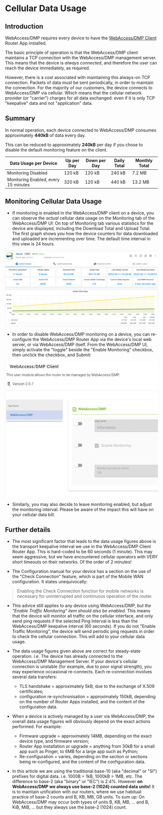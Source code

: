 # Cellular Data Usage

## Introduction

WebAccess/DMP requires every device to have the [WebAccess/DMP Client](https://ep.advantech-bb.cz/products/software/user-modules#webaccessdmp-client) Router App installed.

The basic principle of operation is that the WebAccess/DMP client maintains a TCP connection with the WebAccess/DMP management server.
This means that the device is *always connected*, and therefore the user can reach the device immediately, as required.

However, there is a cost associated with maintaining this always-on TCP connection.
Packets of data must be sent periodically, in order to maintain the connection.
For the majority of our customers, the device connects to WebAccess/DMP via cellular.
Which means that the cellular network provider (or "carrier") charges for all data exchanged: even if it is only TCP "keepalive" data and not "application" data.

## Summary

In normal operation, each device connected to WebAccess/DMP consumes approximately **440kB** of data every day.

This can be reduced to approximately **240kB** per day if you chose to disable the default monitoring feature on the client.

| Data Usage per Device                | Up per Day | Down per Day | Daily Total   | Monthly Total   |
| ------------------------------------ | ---------- | ------------ | ------------- | --------------- |
| Monitoring Disabled                  | 120 kB     | 120 kB       | 240 kB        | 7.2 MB          |
| Monitoring Enabled, every 15 minutes | 320 kB     | 120 kB       | 440 kB        | 13.2 MB         |

## Monitoring Cellular Data Usage


* If monitoring is enabled in the WebAccess/DMP client on a device, you can observe the *actual* cellular data usage on the Monitoring tab of the WebAccess/DMP UI: On top of Monitoring tab various statistics for the  device are displayed, including the Download Total and Upload Total. The first graph shows you how the device counters for data downloaded and uploaded are incrementing over time.
The default time interval in this view is 24 hours.

![Device Dashboard](/images/explanations-discussions/grafana/05dev1.png "Device Dashboard")

* In order to disable WebAccess/DMP monitoring on a device, you can re-configure the WebAccess/DMP Router App via the device's local web server, or via WebAccess/DMP itself. From the WebAccess/DMP UI, simply activate the "toggle" beside the "Enable Monitoring" checkbox, then unclick the checkbox, and Submit:

![alt text](../images/explanations-discussions/data-usage/client_config.png "WebAccess/DMP Client configuration options")

* Similarly, you may also decide to leave monitoring enabled, but adjust the monitoring interval.
Please be aware of the impact this will have on your cellular data bill.

## Further details

* The most significant factor that leads to the data usage figures above is the transport keepalive interval we use in the WebAccess/DMP Client Router App.
This is hard-coded to be 60 seconds (1 minute). This may seem aggressive, but we have encountered cellular operators with VERY short timeouts on their networks. Of the order of 2 minutes!

* The Configuration manual for your device has a section on the use of the "Check Connection" feature, which is part of the Mobile WAN configuration.
It states unequivocally:

> Enabling the Check Connection function for mobile networks is necessary for uninterrupted and continuous operation of the router.

* This advice still applies to any device using WebAccess/DMP, *but the "Enable Traffic Monitoring" item should also be enabled.*
This means that the device will monitor all traffic on the cellular interface, and only send ping requests if the selected Ping Interval is less than the WebAccess/DMP keepalive interval (60 seconds).
If you do not "Enable Traffic Monitoring", the device will send periodic ping requests in order to check the cellular connection. This will add to your cellular data usage.

* The data usage figures given above are correct for steady-state operation. i.e. The device has already connected to the WebAccess/DMP Management Server.
If your device's cellular connection is unstable (for example, due to poor signal strength), you may experience occasional re-connects.
Each re-connection involves several data transfers:
  * TLS handshake = approximately 5kB, due to the exchange of X.509 certificates;
  * configuration re-synchronisation = approximately 150kB, depending on the number of Router Apps installed, and the content of the configuration data. 

* When a device is actively managed by a user via WebAccess/DMP, the overall data usage figures will obviously depend on the exact actions performed.
For example:
  * Firmware upgrade = approximately 14MB, depending on the exact device type, and firmware version;
  * Router App installation or upgrade = anything from 30kB for a small app such as Pinger, to 6MB for a large app such as Python;
  * Re-configuration = varies, depending on the section or sections being re-configured, and the content of the configuration data.

* In this article we are using the traditional base-10 (aka "decimal" or "SI") prefixes for digital data. i.e. 1000B = 1kB, 1000kB = 1MB, etc. The difference to base-2 (aka "binary" or "IEC") is 2.4%. However **on WebAccess/DMP we always use base-2 (1024) counted data units!** It is to maintain unification with our routers, where we use habitual practice of base-2 counts and B, KB, MB, GB units. To sum up: On WebAccess/DMP may occur both types of units B, KB, MB, ... and B, KiB, MiB, ... but they always use the base-2 (1024) count.


